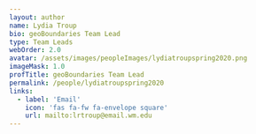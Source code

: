 ```yaml
---
layout: author
name: Lydia Troup
bio: geoBoundaries Team Lead
type: Team Leads
webOrder: 2.0
avatar: /assets/images/peopleImages/lydiatroupspring2020.png
imageMask: 1.0
profTitle: geoBoundaries Team Lead
permalink: /people/lydiatroupspring2020
links:
  - label: 'Email'
    icon: 'fas fa-fw fa-envelope square'
    url: mailto:lrtroup@email.wm.edu
---
```

